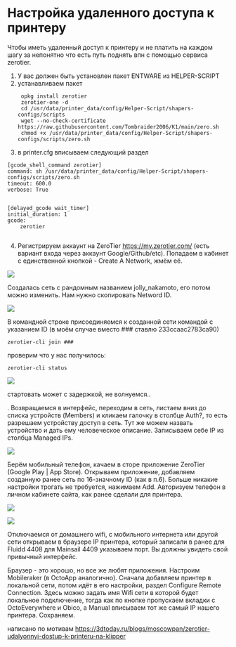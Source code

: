 <h1>Настройка удаленного доступа к принтеру</h1>


Чтобы иметь удаленный доступ к принтеру и не платить на каждом шагу за непонятно что есть путь поднять впн с помощью сервиса zerotier. 

1. У вас должен быть установлен пакет ENTWARE из HELPER-SCRIPT 
2. устанавливаем пакет 
   ```
    opkg install zerotier
    zerotier-one -d
    cd /usr/data/printer_data/config/Helper-Script/shapers-configs/scripts
    wget --no-check-certificate https://raw.githubusercontent.com/Tombraider2006/K1/main/zero.sh
    chmod +x /usr/data/printer_data/config/Helper-Script/shapers-configs/scripts/zero.sh
    ```
3. в printer.cfg вписываем следующий раздел
```
[gcode_shell_command zerotier]
command: sh /usr/data/printer_data/config/Helper-Script/shapers-configs/scripts/zero.sh
timeout: 600.0
verbose: True


[delayed_gcode wait_timer] 
initial_duration: 1
gcode:
    zerotier
   
```

4. Регистрируем аккаунт на ZeroTier https://my.zerotier.com/ (есть вариант входа через аккаунт Google/Github/etc). Попадаем в кабинет с единственной кнопкой - Create A Network, жмём её.

![](start_zero.jpg)

Создалась сеть с рандомным названием jolly_nakamoto, его потом можно изменить. Нам нужно скопировать Netword ID.

![](net_zero.jpg)

В командной строке присоединяемся к созданной сети командой с указанием ID (в моём случае вместо ### ставлю 233ccaac2783ca90)

```
zerotier-cli join ###
```
проверим что у нас получилось:

```
zerotier-cli status

```

![](succses_net.jpg)

стартовать может с задержкой, не волнуемся..

. Возвращаемся в интерфейс, переходим в сеть, листаем вниз до списка устройств (Members) и кликаем галочку в столбце Auth?, то есть разрешаем устройству доступ в сеть. Тут же можем назвать устройство и дать ему человеческое описание. Записываем себе IP из столбца Managed IPs.

![](member_net.jpg)

 Берём мобильный телефон, качаем в сторе приложение ZeroTier (Google Play | App Store). Открываем приложение, добавляем созданную ранее сеть по 16-значному ID (как в п.6). Больше никакие настройки трогать не требуется, нажимаем Add. Авторизуем телефон в личном кабинете сайта, как ранее сделали для принтера.

 ![](phone_net.jpg)

![](add_member2.jpg)


 Отключаемся от домашнего wifi, с мобильного интернета или другой сети открываем в браузере IP принтера, который записали в ранее для Fluidd 4408 для Mainsail 4409 указываем порт. Вы должны увидеть свой привычный интерфейс.

Браузер - это хорошо, но все же любят приложения. Настроим Mobileraker (в OctoApp аналогично). Сначала добавляем принтер в локальной сети, потом идёт в его настройки, раздел Configure Remote Connection. Здесь можно задать имя Wifi сети в которой будет локальное подключение, тогда как по кнопке пропускаем вкладки с OctoEverywhere и Obico, а Manual вписываем тот же самый IP нашего принтера. Сохраняем.


написано по мотивам https://3dtoday.ru/blogs/moscowpan/zerotier-udalyonnyi-dostup-k-printeru-na-klipper
